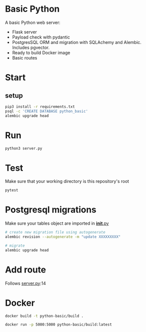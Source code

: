 # Basic Python

A basic Python web server:

- Flask server
- Payload check with pydantic
- PostgresSQL ORM and migration with SQLAchemy and Alembic. Includes pgvector.
- Ready to build Docker image
- Basic routes

# Start
## setup
```bash
pip3 install -r requirements.txt
psql -c 'CREATE DATABASE python_basic'
alembic upgrade head
```

# Run
```bash
python3 server.py
```

# Test

Make sure that your working directory is this repository's root
```bash
pytest
```

# Postgresql migrations
Make sure your tables object are imported in [__init__.py](database/orm/__init__.py)
```bash
# create new migration file using autogenerate
alembic revision --autogenerate -m "update XXXXXXXXX"

# migrate
alembic upgrade head
```
# Add route
Follows [server.py](server.py):14

# Docker

```bash
docker build -t python-basic/build . 

docker run -p 5000:5000 python-basic/build:latest
```
